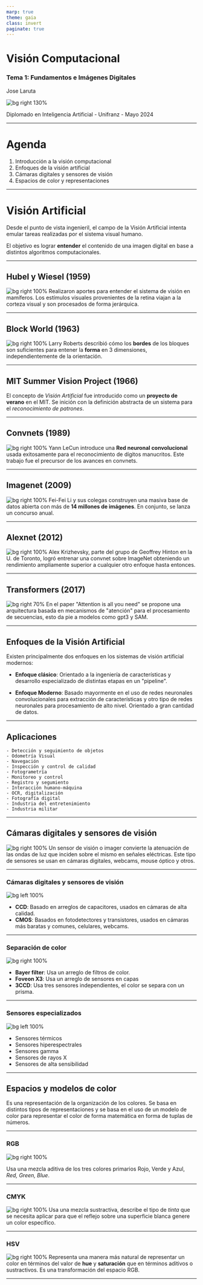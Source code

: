 ```yaml
---
marp: true
theme: gaia
class: invert
paginate: true
---
```


# Visión Computacional
### Tema 1: Fundamentos e Imágenes Digitales

Jose Laruta

![bg right 130%](img/unifranz_logo.png)

Diplomado en Inteligencia Artificial - Unifranz - Mayo 2024

---
# Agenda

1. Introducción a la visión computacional
2. Enfoques de la visión artificial
2. Cámaras digitales y sensores de visión
3. Espacios de color y representaciones

---

# Visión Artificial

Desde el punto de vista ingenieril, el campo de la Visión Artificial intenta emular tareas realizadas por el sistema visual humano. 

El objetivo es lograr **entender** el contenido de una imagen digital en base a distintos algoritmos computacionales.

---

## Hubel y Wiesel (1959)

![bg right 100%](img/cat.png)
Realizaron aportes para entender el sistema de visión en mamíferos. Los estímulos visuales provenientes de la retina viajan a la corteza visual y son procesados de forma jerárquica.


---

## Block World (1963)

![bg right 100%](img/block.png)
Larry Roberts describió cómo los **bordes** de los bloques son suficientes para entener la **forma** en 3 dimensiones, independientemente de la orientación.


---

## MIT Summer Vision Project (1966)

El concepto de *Visión Artificial* fue introducido como un **proyecto de verano** en el MIT. Se inición con la definición abstracta de un sistema para el *reconocimiento de patrones*.

---

## Convnets (1989)

![bg right 100%](img/convnet1.png)
Yann LeCun introduce una **Red neuronal convolucional** usada exitosamente para el reconocimiento de dígitos manucritos. Este trabajo fue el precursor de los avances en convnets.


---

## Imagenet (2009)

![bg right 100%](img/imagenet.png)
Fei-Fei Li y sus colegas construyen una masiva base de datos abierta con más de **14 millones de imágenes**. En conjunto, se lanza un concurso anual.


---

## Alexnet (2012)

![bg right 100%](img/alexnet.png)
Alex Krizhevsky, parte del grupo de Geoffrey Hinton en la U. de Toronto, logró entrenar una convnet sobre ImageNet obteniendo un rendimiento ampliamente superior a cualquier otro enfoque hasta entonces.


---

## Transformers (2017)

![bg right 70%](img/transformers.png)
En el paper "Attention is all you need" se propone una arquitectura basada en mecanismos de "atención" para el procesamiento de secuencias, esto da pie a modelos como gpt3 y SAM.


---

## Enfoques de la Visión Artificial

Existen principalmente dos enfoques en los sistemas de visión artificial modernos:

  - **Enfoque clásico**: Orientado a la ingeniería de características y desarrollo especializado de distintas etapas en un "pipeline".

  - **Enfoque Moderno**: Basado mayormente en el uso de redes neuronales convolucionales para extracción de características y otro tipo de redes neuronales para procesamiento de alto nivel. Orientado a gran cantidad de datos.

---

## Aplicaciones


    - Detección y seguimiento de objetos
    - Odometría Visual
    - Navegación
    - Inspección y control de calidad
    - Fotogrametría
    - Monitoreo y control
    - Registro y segumiento
    - Interacción humano-máquina
    - OCR, digitalización
    - Fotografía digital
    - Industria del entretenimiento
    - Industria militar

--- 

## Cámaras digitales y sensores de visión

![bg right 100%](img/sensor.jpg)
Un sensor de visión o imager convierte la atenuación de las ondas de luz que inciden sobre el mismo en señales eléctricas. Este tipo de sensores se usan en cámaras digitales, webcams, mouse óptico y otros.

---

### Cámaras digitales y sensores de visión

![bg left 100%](img/sensor.jpg)


 - **CCD**: Basado en arreglos de capacitores, usados en cámaras de alta calidad.
 - **CMOS**: Basados en fotodetectores y transistores, usados en cámaras más baratas y comunes, celulares, webcams.


---

### Separación de color

![bg right 100%](img/sensor2.jpeg)


 - **Bayer filter**: Usa un arreglo de filtros de color.
 - **Foveon X3**: Usa un arreglo de sensores en capas
 - **3CCD**: Usa tres sensores independientes, el color se separa con un prisma.


---

### Sensores especializados

![bg left 100%](img/flir.png)

 - Sensores térmicos
 - Sensores hiperespectrales
 - Sensores gamma
 - Sensores de rayos X
 - Sensores de alta sensibilidad

 --- 

 ## Espacios y modelos de color

 Es una representación de la organización de los colores. Se basa en distintos tipos de representaciones y se basa en el uso de un modelo de color para representar el color de forma matemática en forma de tuplas de números.

 ---

 ### RGB

 ![bg right 100%](img/rgb.png)

 Usa una mezcla aditiva de los tres colores primarios Rojo, Verde y Azul, *Red, Green, Blue*.

 ---
 
 ### CMYK

 ![bg right 100%](img/cymk.png)
 Usa una mezcla sustractiva, describe el tipo de *tinta* que se necesita aplicar para que el reflejo sobre una superficie blanca genere un color específico.

 ---

### HSV

 ![bg right 100%](img/hsv.png)
 Representa una manera más natural de representar un color en términos del valor de **hue** y **saturación** que en términos aditivos o sustractivos. Es una transformación del espacio RGB.

---

### 
